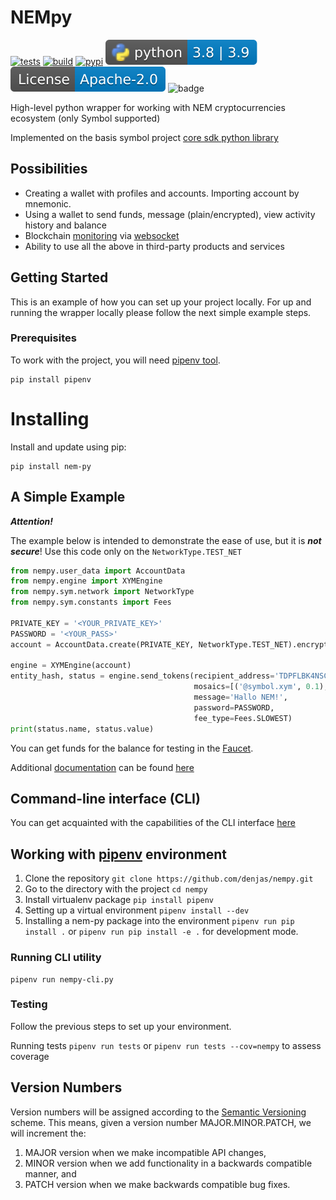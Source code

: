 # NEMpy

[![tests](https://github.com/denjas/nempy/actions/workflows/tests.yml/badge.svg)](https://github.com/denjas/nempy/actions/workflows/tests.yml)
[![build](https://github.com/denjas/nempy/actions/workflows/build.yml/badge.svg)](https://github.com/denjas/nempy/actions/workflows/build.yml)
[![pypi](https://badge.fury.io/py/nem-py.svg)](https://pypi.org/project/nem-py/)
[![python-ver](https://github.com/denjas/nempy/raw/main/.github/badges/python-version.svg)](https://www.python.org/)
[![license](https://github.com/denjas/nempy/raw/main/.github/badges/license.svg)](https://github.com/denjas/nempy/blob/main/LICENSE)
![badge](https://img.shields.io/endpoint?url=https://gist.githubusercontent.com/denjas/9c7a615b3b16ced41d8530c7535ca131/raw/coverage.json)



High-level python wrapper for working with NEM cryptocurrencies ecosystem (only Symbol supported)

Implemented on the basis symbol project [core sdk python library](https://github.com/symbol/symbol-sdk-core-python)
## Possibilities
* Creating a wallet with profiles and accounts. Importing account by mnemonic.
* Using a wallet to send funds, message (plain/encrypted), view activity history and balance
* Blockchain [monitoring](https://docs.symbolplatform.com/api.html#websockets) via [websocket](https://ru.wikipedia.org/wiki/WebSocket)
* Ability to use all the above in third-party products and services

## Getting Started

This is an example of how you can set up your project locally. 
For up and running the wrapper locally please follow the next simple example steps.

### Prerequisites

To work with the project, you will need [pipenv tool](https://pypi.org/project/pipenv/).
  ```shell
  pip install pipenv
  ```

# Installing
Install and update using pip:
  ```shell
  pip install nem-py
  ```
## A Simple Example

**_Attention!_**

The example below is intended to demonstrate the ease of use, but it is **_not secure_**! Use this code only on the `NetworkType.TEST_NET`
```python
from nempy.user_data import AccountData
from nempy.engine import XYMEngine
from nempy.sym.network import NetworkType
from nempy.sym.constants import Fees

PRIVATE_KEY = '<YOUR_PRIVATE_KEY>'
PASSWORD = '<YOUR_PASS>'
account = AccountData.create(PRIVATE_KEY, NetworkType.TEST_NET).encrypt(PASSWORD)

engine = XYMEngine(account)
entity_hash, status = engine.send_tokens(recipient_address='TDPFLBK4NSCKUBGAZDWQWCUFNJOJB33Y5R5AWPQ',
                                         mosaics=[('@symbol.xym', 0.1), ],
                                         message='Hallo NEM!',
                                         password=PASSWORD,
                                         fee_type=Fees.SLOWEST)
print(status.name, status.value)
```
You can get funds for the balance for testing in the [Faucet](http://faucet.testnet.symboldev.network/).

Additional [documentation](https://denjas.github.io/nempy/) can be found [here](https://denjas.github.io/nempy/)
## Command-line interface (CLI)
You can get acquainted with the capabilities of the CLI interface [here](https://github.com/denjas/nempy/blob/main/docs/cli.md)

## Working with [pipenv](https://pipenv.pypa.io/) environment
1. Clone the repository `git clone https://github.com/denjas/nempy.git`
2. Go to the directory with the project `cd nempy`
3. Install virtualenv package `pip install pipenv`
4. Setting up a virtual environment `pipenv install --dev`
5. Installing a nem-py package into the environment `pipenv run pip install .` or `pipenv run pip install -e .` for development mode.
### Running CLI utility
```shell
pipenv run nempy-cli.py
```
### Testing
Follow the previous steps to set up your environment.

Running tests `pipenv run tests` or `pipenv run tests --cov=nempy` to assess coverage

## Version Numbers
Version numbers will be assigned according to the [Semantic Versioning](https://semver.org/) scheme.
This means, given a version number MAJOR.MINOR.PATCH, we will increment the:

1. MAJOR version when we make incompatible API changes,
2. MINOR version when we add functionality in a backwards compatible manner, and
3. PATCH version when we make backwards compatible bug fixes.
